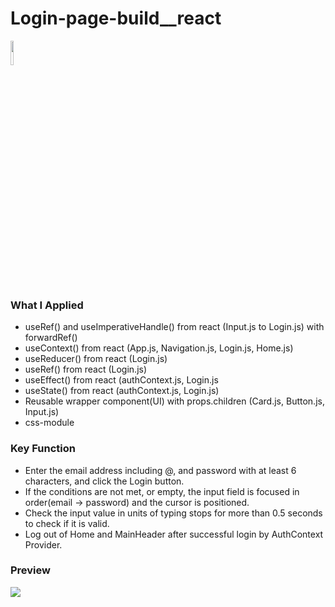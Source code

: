 # Login-page-build__react

<a href="#"><img width="10%" src="https://img.shields.io/badge/React-005FED?style=flat-square&logo=React&logoColor=white"/></a>

### What I Applied
- useRef() and useImperativeHandle() from react (Input.js to Login.js) with forwardRef()
- useContext() from react (App.js, Navigation.js, Login.js, Home.js)
- useReducer() from react (Login.js)
- useRef() from react (Login.js)
- useEffect() from react (authContext.js, Login.js
- useState() from react (authContext.js, Login.js)
- Reusable wrapper component(UI) with props.children (Card.js, Button.js, Input.js)
- css-module

### Key Function
- Enter the email address including @, and password with at least 6 characters, and click the Login button.
- If the conditions are not met, or empty, the input field is focused in order(email -> password) and the cursor is positioned.
- Check the input value in units of typing stops for more than 0.5 seconds to check if it is valid.
- Log out of Home and MainHeader after successful login by AuthContext Provider. 

### Preview
<a href="#"><img src="https://user-images.githubusercontent.com/84049077/163752288-e2f95138-552d-47d6-ba54-4943f370ecf3.gif"/></a>
